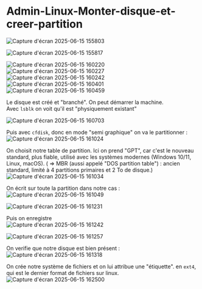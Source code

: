 # Admin-Linux-Monter-disque-et-creer-partition

![Capture d'écran 2025-06-15 155803](https://github.com/user-attachments/assets/f964b9c5-c8c0-4393-8e48-6884cdf53f9f)  

![Capture d'écran 2025-06-15 155817](https://github.com/user-attachments/assets/70643438-6ca5-4cef-ad41-51d364bd8b8e)  

![Capture d'écran 2025-06-15 160220](https://github.com/user-attachments/assets/6819e7ae-0667-42ca-a2a6-637820a40af7)  
![Capture d'écran 2025-06-15 160227](https://github.com/user-attachments/assets/a2977e27-2a57-4498-b6e2-d11451a6c40b)  
![Capture d'écran 2025-06-15 160242](https://github.com/user-attachments/assets/49aed69f-ca9e-4660-acae-efdd78f7020b)  
![Capture d'écran 2025-06-15 160401](https://github.com/user-attachments/assets/033f81e5-b9d1-4d73-bf47-59f682c91217)  
![Capture d'écran 2025-06-15 160459](https://github.com/user-attachments/assets/db577207-2fe2-4bf4-a64c-c0a3b83c979e)

Le disque est créé et "branché". On  peut démarrer la machine.  
Avec `lsblk` on voit qu'il est "physiquement existant"  

![Capture d'écran 2025-06-15 160703](https://github.com/user-attachments/assets/71ab4fc8-8a9e-4680-9b62-87e1e383dde9)  

Puis avec `cfdisk`, donc en mode "semi graphique" on va le partitionner :  
![Capture d'écran 2025-06-15 161024](https://github.com/user-attachments/assets/2bbd8ca3-a9ce-4aaa-b5ec-ae205604b80f)  

On choisit notre table de partition. Ici on prend "GPT", car c'est le nouveau standard, plus fiable, utilisé avec les systèmes modernes (Windows 10/11, Linux, macOS).
( => MBR (aussi appelé "DOS partition table") : ancien standard, limité à 4 partitions primaires et 2 To de disque.)  
![Capture d'écran 2025-06-15 161034](https://github.com/user-attachments/assets/472a23f4-cd65-4dcf-8457-f7c6262d3f91)  

On écrit sur toute la partition dans notre cas :  
![Capture d'écran 2025-06-15 161049](https://github.com/user-attachments/assets/db0266af-9fb6-48de-9793-b242ec28b850)  


![Capture d'écran 2025-06-15 161231](https://github.com/user-attachments/assets/8df43488-2751-4718-a096-1df0041edc78)  

Puis on enregistre  
![Capture d'écran 2025-06-15 161242](https://github.com/user-attachments/assets/ccc2303b-aa94-4977-839d-2bc729d68f1d)  

![Capture d'écran 2025-06-15 161257](https://github.com/user-attachments/assets/97aaf206-cf1d-424b-b4ff-46da80fae1ef)  


On verifie que notre disque est bien présent :  
![Capture d'écran 2025-06-15 161318](https://github.com/user-attachments/assets/683fab94-ccd3-4467-a193-67c952d1832c)  

On crée notre système de fichiers et on lui attribue une "étiquette". en `ext4`, qui est le dernier format de fichiers sur linux.  
![Capture d'écran 2025-06-15 162500](https://github.com/user-attachments/assets/82613663-aaf9-4243-aa2f-bccdefffc7fe)

